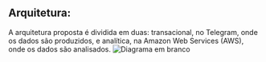 ##  **Arquitetura:**

A arquitetura proposta é dividida em duas: transacional, no Telegram, onde os dados são produzidos, e analítica, na Amazon Web Services (AWS), onde os dados são analisados.
![Diagrama em branco](https://github.com/feliperdgz7/data-papiline/assets/150041905/c21a60da-efb5-459b-8b71-585c3e7968dc)
